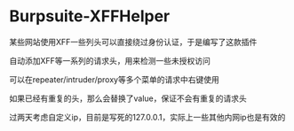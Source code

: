 # Burpsuite-XFFHelper

某些网站使用XFF一些列头可以直接绕过身份认证，于是编写了这款插件

自动添加XFF等一系列的请求头，用来检测一些未授权访问

可以在repeater/intruder/proxy等多个菜单的请求中右键使用

如果已经有重复的头，那么会替换了value，保证不会有重复的请求头

过两天考虑自定义ip，目前是写死的127.0.0.1，实际上一些其他内网ip也是有效的


